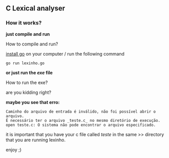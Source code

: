 ## C Lexical analyser 

### How it works? 

**just compile and run**

How to compile and run?

[install go](https://golang.org/dl/) on your computer / run the following command
```
go run lexinho.go
``` 
 

**or just run the _exe_ file**

How to run the exe?  

are you kidding right?

**maybe you see that erro:**
```
Caminho do arquivo de entrada é inválido, não foi possível abrir o arquivo.
É necessário ter o arquivo _teste.c_ no mesmo diretório de execução.
open teste.c: O sistema não pode encontrar o arquivo especificado.  
```
 
it is important that you have your c file called _teste_ in the same >> directory that you are running lexinho.

enjoy ;)